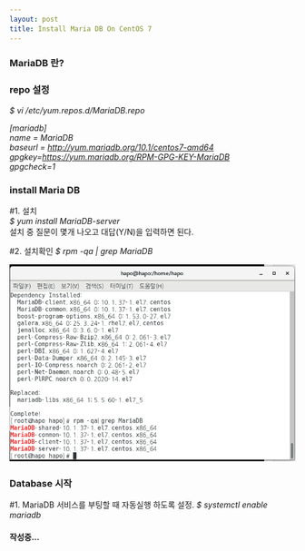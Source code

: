 ```yaml
---
layout: post
title: Install Maria DB On CentOS 7
---
```


### MariaDB 란?  
[Maria DB Wiki]: https://ko.wikipedia.org/wiki/MariaDB  


### repo 설정  

*$ vi /etc/yum.repos.d/MariaDB.repo*  


*[mariadb]*  
*name = MariaDB*  
*baseurl = http://yum.mariadb.org/10.1/centos7-amd64*  
*gpgkey=https://yum.mariadb.org/RPM-GPG-KEY-MariaDB*  
*gpgcheck=1*  


### install Maria DB
#1. 설치  
*$ yum install MariaDB-server*  
설치 중 질문이 몇개 나오고 대답(Y/N)을 입력하면 된다.  

#2. 설치확인
*$ rpm -qa | grep MariaDB*

![image](https://github.com/JWHAPO/jwhapo.github.io/blob/master/images/install_mariadb/sc2.png?raw=true)

### Database  시작 

#1. MariaDB 서비스를 부팅할 때 자동실행 하도록 설정.
*$ systemctl enable mariadb*

#### 작성중...

